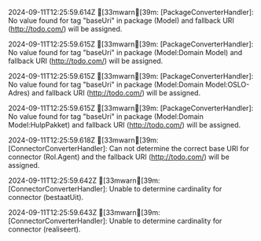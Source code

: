 2024-09-11T12:25:59.614Z [33mwarn[39m: [PackageConverterHandler]: No value found for tag "baseUri" in package (Model) and fallback URI (http://todo.com/) will be assigned.

2024-09-11T12:25:59.615Z [33mwarn[39m: [PackageConverterHandler]: No value found for tag "baseUri" in package (Model:Domain Model) and fallback URI (http://todo.com/) will be assigned.

2024-09-11T12:25:59.615Z [33mwarn[39m: [PackageConverterHandler]: No value found for tag "baseUri" in package (Model:Domain Model:OSLO-Adres) and fallback URI (http://todo.com/) will be assigned.

2024-09-11T12:25:59.615Z [33mwarn[39m: [PackageConverterHandler]: No value found for tag "baseUri" in package (Model:Domain Model:HulpPakket) and fallback URI (http://todo.com/) will be assigned.

2024-09-11T12:25:59.618Z [33mwarn[39m: [ConnectorConverterHandler]: Can not determine the correct base URI for connector (Rol.Agent) and the fallback URI (http://todo.com/) will be assigned.

2024-09-11T12:25:59.642Z [33mwarn[39m: [ConnectorConverterHandler]: Unable to determine cardinality for connector (bestaatUit).

2024-09-11T12:25:59.643Z [33mwarn[39m: [ConnectorConverterHandler]: Unable to determine cardinality for connector (realiseert).

